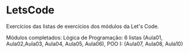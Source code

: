 # LetsCode
Exercícios das listas de exercícios dos módulos da Let's Code.

Módulos completados:
    Lógica de Programação: 6 listas (Aula01, Aula02,Aula03, Aula04, Aula05, Aula06),
    POO I: (Aula07, Aula08, Aula10)
